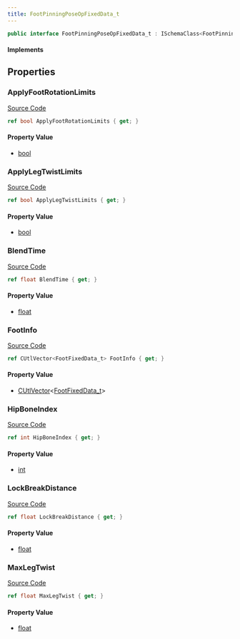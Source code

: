```yaml
---
title: FootPinningPoseOpFixedData_t
---
```


```csharp
public interface FootPinningPoseOpFixedData_t : ISchemaClass<FootPinningPoseOpFixedData_t>, ISchemaField, ISchemaClass, INativeHandle
```

#### Implements

## Properties

### ApplyFootRotationLimits

[Source Code](https://github.com/swiftly-solution/swiftlys2/blob/main/managed/src/SwiftlyS2.Generated/Schemas/Interfaces/FootPinningPoseOpFixedData_t.cs#L29)

```csharp
ref bool ApplyFootRotationLimits { get; }
```

#### Property Value

- [bool](https://learn.microsoft.com/dotnet/api/system.boolean)

### ApplyLegTwistLimits

[Source Code](https://github.com/swiftly-solution/swiftlys2/blob/main/managed/src/SwiftlyS2.Generated/Schemas/Interfaces/FootPinningPoseOpFixedData_t.cs#L27)

```csharp
ref bool ApplyLegTwistLimits { get; }
```

#### Property Value

- [bool](https://learn.microsoft.com/dotnet/api/system.boolean)

### BlendTime

[Source Code](https://github.com/swiftly-solution/swiftlys2/blob/main/managed/src/SwiftlyS2.Generated/Schemas/Interfaces/FootPinningPoseOpFixedData_t.cs#L19)

```csharp
ref float BlendTime { get; }
```

#### Property Value

- [float](https://learn.microsoft.com/dotnet/api/system.single)

### FootInfo

[Source Code](https://github.com/swiftly-solution/swiftlys2/blob/main/managed/src/SwiftlyS2.Generated/Schemas/Interfaces/FootPinningPoseOpFixedData_t.cs#L17)

```csharp
ref CUtlVector<FootFixedData_t> FootInfo { get; }
```

#### Property Value

- [CUtlVector](/docs/api/-1)<[FootFixedData_t](/docs/api/shared/schemadefinitions/footfixeddata_t)>

### HipBoneIndex

[Source Code](https://github.com/swiftly-solution/swiftlys2/blob/main/managed/src/SwiftlyS2.Generated/Schemas/Interfaces/FootPinningPoseOpFixedData_t.cs#L25)

```csharp
ref int HipBoneIndex { get; }
```

#### Property Value

- [int](https://learn.microsoft.com/dotnet/api/system.int32)

### LockBreakDistance

[Source Code](https://github.com/swiftly-solution/swiftlys2/blob/main/managed/src/SwiftlyS2.Generated/Schemas/Interfaces/FootPinningPoseOpFixedData_t.cs#L21)

```csharp
ref float LockBreakDistance { get; }
```

#### Property Value

- [float](https://learn.microsoft.com/dotnet/api/system.single)

### MaxLegTwist

[Source Code](https://github.com/swiftly-solution/swiftlys2/blob/main/managed/src/SwiftlyS2.Generated/Schemas/Interfaces/FootPinningPoseOpFixedData_t.cs#L23)

```csharp
ref float MaxLegTwist { get; }
```

#### Property Value

- [float](https://learn.microsoft.com/dotnet/api/system.single)

